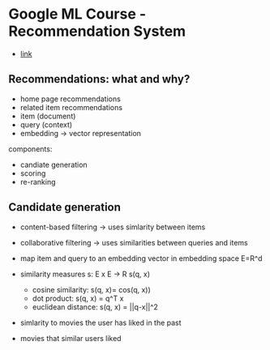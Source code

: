 # Google ML Course - Recommendation System

- [link](https://developers.google.com/machine-learning/recommendation)

## Recommendations: what and why?

- home page recommendations
- related item recommendations
- item (document)
- query (context)
- embedding -> vector representation

components:

- candiate generation
- scoring
- re-ranking

## Candidate generation

- content-based filtering -> uses simlarity between items
- collaborative filtering -> uses similarities between queries and items

- map item and query to an embedding vector in embedding space E=R^d
- similarity measures s: E x E -> R s(q, x)
    - cosine similarity: s(q, x)= cos(q, x))
    - dot product: s(q, x) = q^T x
    - euclidean distance: s(q, x) = ||q-x||^2

- simlarity to movies the user has liked in the past
- movies that similar users liked
